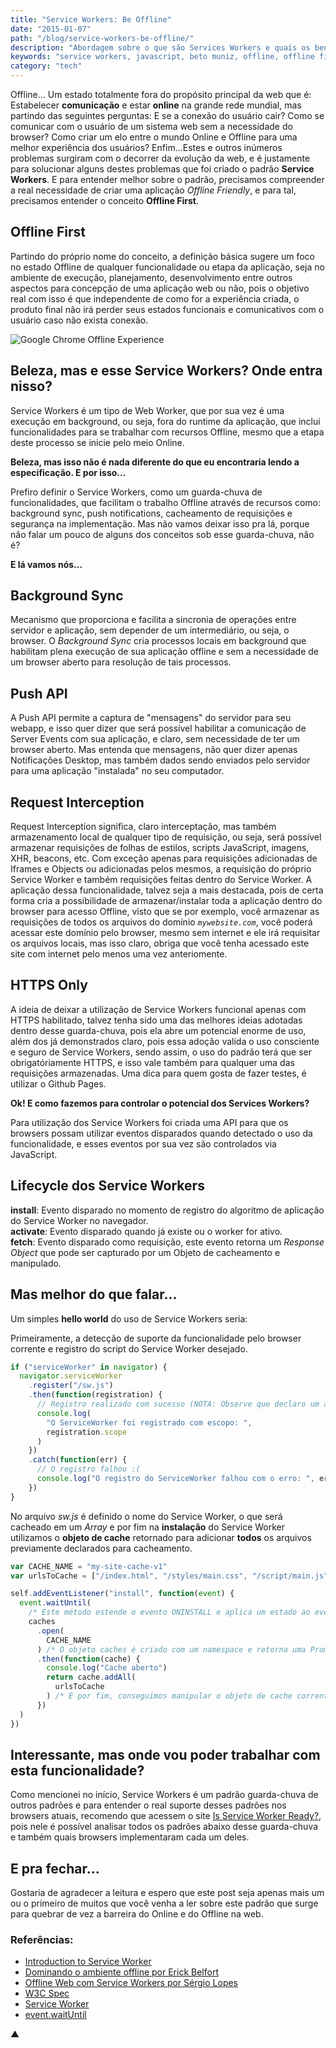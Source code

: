 ```yaml
---
title: "Service Workers: Be Offline"
date: "2015-01-07"
path: "/blog/service-workers-be-offline/"
description: "Abordagem sobre o que são Services Workers e quais os benefícios dessa tecnologia para nossa perspectiva de desenvolvimento web."
keywords: "service workers, javascript, beto muniz, offline, offline first, user experience, ux"
category: "tech"
---
```


Offline... Um estado totalmente fora do propósito principal da web que é: Estabelecer **comunicação** e estar **online** na grande rede mundial, mas partindo das seguintes perguntas: E se a conexão do usuário cair? Como se comunicar com o usuário de um sistema web sem a necessidade do browser? Como criar um elo entre o mundo Online e Offline para uma melhor experiência dos usuários? Enfim...Estes e outros inúmeros problemas surgiram com o decorrer da evolução da web, e é justamente para solucionar alguns destes problemas que foi criado o padrão **Service Workers**. E para entender melhor sobre o padrão, precisamos compreender a real necessidade de criar uma aplicação _Offline Friendly_, e para tal, precisamos entender o conceito **Offline First**.

## Offline First

Partindo do próprio nome do conceito, a definição básica sugere um foco no estado Offline de qualquer funcionalidade ou etapa da aplicação, seja no ambiente de execução, planejamento, desenvolvimento entre outros aspectos para concepção de uma aplicação web ou não, pois o objetivo real com isso é que independente de como for a experiência criada, o produto final não irá perder seus estados funcionais e comunicativos com o usuário caso não exista conexão.

![Google Chrome Offline Experience](http://i.imgur.com/yJeIsSV.gif)

## Beleza, mas e esse Service Workers? Onde entra nisso?

Service Workers é um tipo de Web Worker, que por sua vez é uma execução em background, ou seja, fora do runtime da aplicação, que inclui funcionalidades para se trabalhar com recursos Offline, mesmo que a etapa deste processo se inicie pelo meio Online.

**Beleza, mas isso não é nada diferente do que eu encontraria lendo a especificação. E por isso...**<br>

Prefiro definir o Service Workers, como um guarda-chuva de funcionalidades, que facilitam o trabalho Offline através de recursos como: background sync, push notifications, cacheamento de requisições e segurança na implementação. Mas não vamos deixar isso pra lá, porque não falar um pouco de alguns dos conceitos sob esse guarda-chuva, não é?

**E lá vamos nós...**

## Background Sync

Mecanismo que proporciona e facilita a sincronia de operações entre servidor e aplicação, sem depender de um intermediário, ou seja, o browser. O _Background Sync_ cria processos locais em background que habilitam plena execução de sua aplicação offline e sem a necessidade de um browser aberto para resolução de tais processos.

## Push API

A Push API permite a captura de "mensagens" do servidor para seu webapp, e isso quer dizer que será possível habilitar a comunicação de Server Events com sua aplicação, e claro, sem necessidade de ter um browser aberto. Mas entenda que mensagens, não quer dizer apenas Notificações Desktop, mas também dados sendo enviados pelo servidor para uma aplicação "instalada" no seu computador.

## Request Interception

Request Interception significa, claro interceptação, mas também armazenamento local de qualquer tipo de requisição, ou seja, será possível armazenar requisições de folhas de estilos, scripts JavaScript, imagens, XHR, beacons, etc. Com exceção apenas para requisições adicionadas de Iframes e Objects ou adicionadas pelos mesmos, a requisição do próprio Service Worker e também requisições feitas dentro do Service Worker. A aplicação dessa funcionalidade, talvez seja a mais destacada, pois de certa forma cria a possibilidade de armazenar/instalar toda a aplicação dentro do browser para acesso Offline, visto que se por exemplo, você armazenar as requisições de todos os arquivos do domínio _`mywebsite.com`_, você poderá acessar este domínio pelo browser, mesmo sem internet e ele irá requisitar os arquivos locais, mas isso claro, obriga que você tenha acessado este site com internet pelo menos uma vez anteriomente.

## HTTPS Only

A ideia de deixar a utilização de Service Workers funcional apenas com HTTPS habilitado, talvez tenha sido uma das melhores ideias adotadas dentro desse guarda-chuva, pois ela abre um potencial enorme de uso, além dos já demonstrados claro, pois essa adoção valida o uso consciente e seguro de Service Workers, sendo assim, o uso do padrão terá que ser obrigatóriamente HTTPS, e isso vale também para qualquer uma das requisições armazenadas. Uma dica para quem gosta de fazer testes, é utilizar o Github Pages.

**Ok! E como fazemos para controlar o potencial dos Services Workers?**

Para utilização dos Service Workers foi criada uma API para que os browsers possam utilizar eventos disparados quando detectado o uso da funcionalidade, e esses eventos por sua vez são controlados via JavaScript.

## Lifecycle dos Service Workers

**install**: Evento disparado no momento de registro do algoritmo de aplicação do Service Worker no navegador.<br>
**activate**: Evento disparado quando já existe ou o worker for ativo.<br>
**fetch**: Evento disparado como requisição, este evento retorna um _Response Object_ que pode ser capturado por um Objeto de cacheamento e manipulado.

## Mas melhor do que falar...

Um simples **hello world** do uso de Service Workers seria:

Primeiramente, a detecção de suporte da funcionalidade pelo browser corrente e registro do script do Service Worker desejado.

```javascript
if ("serviceWorker" in navigator) {
  navigator.serviceWorker
    .register("/sw.js")
    .then(function(registration) {
      // Registro realizado com sucesso (NOTA: Observe que declaro um arquivo chamado sw.js, ele é onde colocaremos as notações do nosso Service Workers)
      console.log(
        "O ServiceWorker foi registrado com escopo: ",
        registration.scope
      )
    })
    .catch(function(err) {
      // O registro falhou :(
      console.log("O registro do ServiceWorker falhou com o erro: ", err)
    })
}
```

No arquivo _sw.js_ é definido o nome do Service Worker, o que será cacheado em um _Array_ e por fim na **instalação** do Service Worker utilizamos o **objeto de cache** retornado para adicionar **todos** os arquivos previamente declarados para cacheamento.

```javascript
var CACHE_NAME = "my-site-cache-v1"
var urlsToCache = ["/index.html", "/styles/main.css", "/script/main.js"]

self.addEventListener("install", function(event) {
  event.waitUntil(
    /* Este método estende o evento ONINSTALL e aplica um estado ao evento chamado ONINSTALLING */
    caches
      .open(
        CACHE_NAME
      ) /* O objeto caches é criado com um namespace e retorna uma Promise */
      .then(function(cache) {
        console.log("Cache aberto")
        return cache.addAll(
          urlsToCache
        ) /* E por fim, conseguimos manipular o objeto de cache corrente */
      })
  )
})
```

## Interessante, mas onde vou poder trabalhar com esta funcionalidade?

Como mencionei no início, Service Workers é um padrão guarda-chuva de outros padrões e para entender o real suporte desses padrões nos browsers atuais, recomendo que acessem o site [Is Service Worker Ready?](https://jakearchibald.github.io/isserviceworkerready/), pois nele é possível analisar todos os padrões abaixo desse guarda-chuva e também quais browsers implementaram cada um deles.

## E pra fechar...

Gostaria de agradecer a leitura e espero que este post seja apenas mais um ou o primeiro de muitos que você venha a ler sobre este padrão que surge para quebrar de vez a barreira do Online e do Offline na web.

### Referências:

- [Introduction to Service Worker](http://www.html5rocks.com/en/tutorials/service-worker/introduction/)
- [Dominando o ambiente offline por Erick Belfort](https://speakerdeck.com/erickbelfy/serviceworker-dominando-o-ambiente-offline)
- [Offline Web com Service Workers por Sérgio Lopes](http://pt.slideshare.net/caelumdev/serviceworkers-sergio)
- [W3C Spec](http://www.w3.org/TR/service-workers/)
- [Service Worker](https://github.com/slightlyoff/ServiceWorker)
- [event.waitUntil](https://slightlyoff.github.io/ServiceWorker/spec/service_worker/#wait-until-method)

▲
